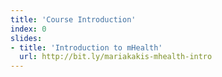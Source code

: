 ```yaml
---
title: 'Course Introduction'
index: 0
slides:
- title: 'Introduction to mHealth'
  url: http://bit.ly/mariakakis-mhealth-intro
---
```

